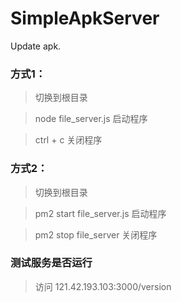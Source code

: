 # SimpleApkServer
Update apk.

### 方式1：
> 切换到根目录

> node file_server.js 启动程序

> ctrl + c 关闭程序

### 方式2：
> 切换到根目录

> pm2 start file_server.js 启动程序

> pm2 stop file_server 关闭程序

### 测试服务是否运行
> 访问 121.42.193.103:3000/version
